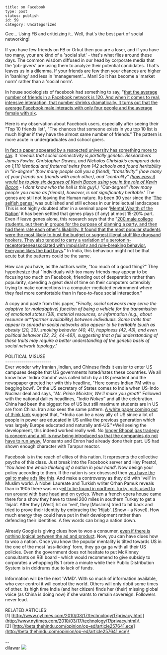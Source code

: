 ~~~~ 
title: on Facebook
type: post
status: publish
id: 59
category: Uncategorized
~~~~

Gee... Using FB and criticizing it.. Well, that's the best part of
social networking!\
\
If you have few friends on FB or Orkut then you are a loser, and if you
have too many, your are kind of a 'social slut' - that's what flies
around these days. The common wisdom diffused in our head by corporate
media that the 'job-givers' are using them to analyze their potential
candidates. That's leaves us in a dilemma. If your friends are few then
your chances are higher in 'banking' and less in 'management'... Man! So
it has become a 'market norm' rather than a 'social norm'.\
\
In house sociologists of facebook had something to say, "[that the
average number of friends in a Facebook network is 120. And when it
comes to real, intensive interaction, that number shrinks dramatically.
It turns out that the average Facebook male interacts with only four
people and the average female with
six](http://www.economist.com/science-technology/displaystory.cfm?story_id=13176775).\
\
Here is my observation about Facebook users, especially after seeing
their "Top 10 friends list", "The chances that someone exists in you top
10 list is much higher if they have the almost same number of friends."
The pattern is more acute in undergraduates and school goers.\
\
[In fact a paper appeared by a respected university has something more
to say](http://jhfowler.ucsd.edu/genes_and_social_networks.pdf). It
'*reveals that social connectivity is partially genetic. Researchers
James Fowler, Christopher Dawes, and Nicholas Christakis compared data
on 1,110 identical and fraternal twins from 142 schools and found
heritability in "in-degree" (how many people call you a friend),
"transitivity" (how many of your friends are friends with each other),
and "centrality" ([how easy it would be to play six degrees of Kevin
Bacon using you in the role of Kevin
Bacon](http://en.wikipedia.org/wiki/Six_Degrees_of_Kevin_Bacon) - I dont
know who the hell is this guy!.) "Out-degree" (how many people you name
as friends), however, is not significantly heritable*.' The genes are
still not leaving the Human nature. Its been 30 year since the '[The
selfish genes'](http://en.wikipedia.org/wiki/The_Selfish_Gene) was
published and still echoes in our intellectual landscapes This is not
highly doubted after in a seminal paper '[Mental Wealth of the
Nation](http://www.mentaalkapitaal.nl/docs/Nature%20-%20The%20Mental%20Wealth%20of%20Nations.pdf)'
it has been settled that genes plays (if any) at most 15-20% part. Even
if leave genes alone, this research says that the "[200 male college
students, put them in groups for the purpose of planning a party, and
then had them rate each other's likability. It found that the most
popular students were the most likely to bust the budget or suggest
illegal stuff like
drugs](http://www.blogger.com/goog_568002349803 "Psychology Today looks at Psychopharmacology")[and
hookers. They also tended to carry a variation of a
serotonin-receptor](http://www.blogger.com/goog_568002349803)[gene](http://www.blogger.com/goog_568002349803 "Psychology Today looks at Genetics")[associated
with impulsivity and rule-breaking behavior. Everyone likes the bad
boys](http://news.msu.edu/story/5774/&topic_id=10)." In India, this
behaviour might not be that acute but the patterns could be the same.\
\
How can you have, as the authors write, "too much of a good thing?" They
hypothesize that "Individuals with too many friends may appear to be
focusing too much on Facebook, friending out of desperation rather than
popularity, spending a great deal of time on their computers ostensibly
trying to make connections in a computer-mediated environment where they
feel more comfortable than in face-to-face social interaction."\
\
A copy and paste from this paper, "*Finally, social networks may serve
the adaptive (or maladaptive) function of being a vehicle for the
transmission of emotional states (38), material resources, or
information (e.g., about resource or**partner availability) between
individuals. Some traits that appear to spread in social networks also
appear to be heritable (such as obesity (20, 39), smoking behavior (40,
41), happiness (42, 43), and even political behavior (22, 23, 44–46)),
suggesting that a full understanding of these traits may require a
better understanding of the genetic basis of social network topology*."\
\
POLITICAL MISUSE\
-----------------------\
Ever wonder why Iranian ,Indian, and Chinese finds it easier to enter US
campuses despite that US governments hated/hates these countries. We all
know how 'Indira Gandhi' was called bitch by a US president and the
newspaper greeted her with this headline, "Here comes Indian PM with a
begging bowl'. Or the US secretary of States comes to India when US-Indo
Nuclear deal and says, "*Mr. Prime Minister, We'll make you great!*"
Followed with the national dailies headlines, "*India Nuked"* and all
the celebration. China had been the biggest foe of US but still maximum
students are in US are from China. Iran also sees the same pattern. [A
white paper coming out of think
tank](http://www.nytimes.com/2007/02/07/world/asia/07iht-air.4509556.html)
suggest that, "*India can be a easy ally of US since a lot of people in
power are educated in US unlike the previous generation which was
largely Europe educated and naturally anti-US."*Well seeing the
development, this indeed worked really well. No [longer Bhopal gas
tradegy is concern and a bill is now being introduced so that the
companies do not have to run
away.](http://beta.thehindu.com/opinion/lead/article243734.ece) Monsanto
and Enron had already done their part. US had shown enough character
with Tarapur reactor.\
\
Facebook is in the reach of elites of this nation. It represents the
collective psyche of this class. Just break into the Facebook server and
Hey Presto!, '*You have the whole thinking of a nation in your hand*'.
Now design your policy according to them. If the nation is sex obsessed
then [you have the gal to make ads like
this](http://www.geekologie.com/2009/03/hands_down_the_worst_advertise.php).
And make a controversy as they did with 'veil' in Muslim world. A Nobel
Laureate and Turkish writer Orhan Pamuk reveals than in 1905 there was
no v[eil to be found in northern Turky, girls used to run around with
bare head and on
cycles](http://en.wikipedia.org/wiki/Headscarf_controversy_in_Turkey).
When a french opera house came there for a show they have to travel 200
miles in southern Turkey to get a 'hijab'. After they [West] hit on
'veil', they [Muslims] tried to hit back and tried to prove their
identity by embracing the 'Hijab'. [Snow - a Novel]. How much energy
they could have put in their development rather than defending their
identities. A few words can bring a nation down.\
\
Already Google is giving clues how to woo a consumer, [even if there is
nothing logical between the ad and
product](http://www.youtube.com/watch?v=P2cqlw3pwFw). Now, you can have
clues how to woo a nation. Once you know the popular mentality is tilted
towards US in the one of the most 'ass-licking' form, they go ga ga with
all their US policies. Even the government does not hesitate to put
McKinney consultants on RBI board - which would recommend to give
subsidy to corporates a whopping Rs 1 crore a minute while their Public
Distribution System is in doldrums due to lack of funds.\
\
Information will be the next 'WMD'. With so much of information
available, who ever control it will control the world. Others will only
ribbit some times of other. Its high time India (and her citizen) finds
her (their) missing global voice (as China is doing now) if she wants to
remain sovereign. Followers never lead.  \
\
RELATED ARTICLES:\
[1] [http://www.nytimes.com/2010/03/17/technology/17privacy.html](http://www.nytimes.com/2010/03/17/technology/17privacy.html)\
[2] [http://beta.thehindu.com/opinion/op-ed/article257641.ece](http://beta.thehindu.com/opinion/op-ed/article257641.ece)\
\
\
--\
dilawar
![](https://blogger.googleusercontent.com/tracker/3794193585985230867-8447692840976013105?l=dilawarsays.blogspot.com)
